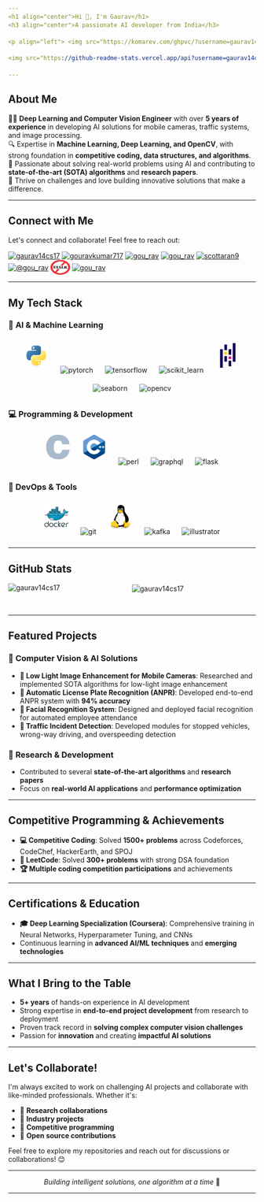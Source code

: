 ```yaml
---
<h1 align="center">Hi 👋, I'm Gaurav</h1>
<h3 align="center">A passionate AI developer from India</h3>

<p align="left"> <img src="https://komarev.com/ghpvc/?username=gaurav14cs17&label=Profile%20views&color=0e75b6&style=flat" alt="gaurav14cs17" /> </p>

<img src="https://github-readme-stats.vercel.app/api?username=gaurav14cs17&show_icons=true&bg_color=0,EC6C6C,FFD479,FFFC79,73FA79&theme=graywhite&locale=en" alt="stats" height="160" align="right" style="margin: 5px; margin-bottom: 20px;" />

---
```


## **About Me**  
👨‍💻 **Deep Learning and Computer Vision Engineer** with over **5 years of experience** in developing AI solutions for mobile cameras, traffic systems, and image processing.  
🔍 Expertise in **Machine Learning, Deep Learning, and OpenCV**, with strong foundation in **competitive coding, data structures, and algorithms**.  
🚀 Passionate about solving real-world problems using AI and contributing to **state-of-the-art (SOTA) algorithms** and **research papers**.  
🌟 Thrive on challenges and love building innovative solutions that make a difference.

---

## **Connect with Me**  
Let's connect and collaborate! Feel free to reach out:

<p align="left">
  <a href="https://linkedin.com/in/gaurav14cs17" target="blank"><img align="center" src="https://raw.githubusercontent.com/rahuldkjain/github-profile-readme-generator/master/src/images/icons/Social/linked-in-alt.svg" alt="gaurav14cs17" height="30" width="40" /></a>
  <a href="https://kaggle.com/gouravkumar717" target="blank"><img align="center" src="https://raw.githubusercontent.com/rahuldkjain/github-profile-readme-generator/master/src/images/icons/Social/kaggle.svg" alt="gouravkumar717" height="30" width="40" /></a>
  <a href="https://www.codechef.com/users/gou_rav" target="blank"><img align="center" src="https://cdn.jsdelivr.net/npm/simple-icons@3.1.0/icons/codechef.svg" alt="gou_rav" height="30" width="40" /></a>
  <a href="https://www.hackerrank.com/gou_rav" target="blank"><img align="center" src="https://raw.githubusercontent.com/rahuldkjain/github-profile-readme-generator/master/src/images/icons/Social/hackerrank.svg" alt="gou_rav" height="30" width="40" /></a>
  <a href="https://codeforces.com/profile/scottaran9" target="blank"><img align="center" src="https://raw.githubusercontent.com/rahuldkjain/github-profile-readme-generator/master/src/images/icons/Social/codeforces.svg" alt="scottaran9" height="30" width="40" /></a>
  <a href="https://www.hackerearth.com/@gou_rav" target="blank"><img align="center" src="https://raw.githubusercontent.com/rahuldkjain/github-profile-readme-generator/master/src/images/icons/Social/hackerearth.svg" alt="@gou_rav" height="30" width="40" /></a>
  <a href="https://www.stopstalk.com/user/profile/gou_rav?fbclid=iwar2u9cb_sjnfjndcwau5lcym3-ad9c9wuj0bjiszs8n-sd126myoyo4hfwe" target="blank"><img align="center" src="https://github.com/Gaurav14cs17/Gaurav14cs17/blob/main/images/download.png" alt="gou_rav" height="30" width="40" /></a>
  <a href="https://www.leetcode.com/gou_rav" target="blank"><img align="center" src="https://raw.githubusercontent.com/rahuldkjain/github-profile-readme-generator/master/src/images/icons/Social/leet-code.svg" alt="gou_rav" height="30" width="40" /></a>
</p>

---

## **My Tech Stack**

### 🤖 **AI & Machine Learning**
<div align="center"> 
  <img style="margin: 10px" src="https://raw.githubusercontent.com/devicons/devicon/master/icons/python/python-original.svg" alt="python" height="50" />
  <img style="margin: 10px" src="https://www.vectorlogo.zone/logos/pytorch/pytorch-icon.svg" alt="pytorch" height="50" />
  <img style="margin: 10px" src="https://www.vectorlogo.zone/logos/tensorflow/tensorflow-icon.svg" alt="tensorflow" height="50" />
  <img style="margin: 10px" src="https://upload.wikimedia.org/wikipedia/commons/0/05/Scikit_learn_logo_small.svg" alt="scikit_learn" width="50" height="50" />
  <img style="margin: 10px" src="https://raw.githubusercontent.com/devicons/devicon/2ae2a900d2f041da66e950e4d48052658d850630/icons/pandas/pandas-original.svg" alt="pandas" width="50" height="50" />
  <img style="margin: 10px" src="https://seaborn.pydata.org/_images/logo-mark-lightbg.svg" alt="seaborn" width="50" height="50" />
  <img style="margin: 10px" src="https://www.vectorlogo.zone/logos/opencv/opencv-icon.svg" alt="opencv" width="50" height="50" />
</div>

### 💻 **Programming & Development**
<div align="center">  
  <img style="margin: 10px" src="https://raw.githubusercontent.com/devicons/devicon/master/icons/c/c-original.svg" alt="c" width="50" height="50" />
  <img style="margin: 10px" src="https://raw.githubusercontent.com/devicons/devicon/master/icons/cplusplus/cplusplus-original.svg" alt="cplusplus" width="50" height="50" />
  <img style="margin: 10px" src="https://api.iconify.design/logos-perl.svg" alt="perl" width="50" height="50" />
  <img style="margin: 10px" src="https://www.vectorlogo.zone/logos/graphql/graphql-icon.svg" alt="graphql" width="50" height="50" />
  <img style="margin: 10px" src="https://www.vectorlogo.zone/logos/pocoo_flask/pocoo_flask-icon.svg" alt="flask" width="50" height="50" />
</div>

### 🔧 **DevOps & Tools**
<div align="center">  
  <img style="margin: 10px" src="https://raw.githubusercontent.com/devicons/devicon/master/icons/docker/docker-original-wordmark.svg" alt="docker" width="50" height="50" />
  <img style="margin: 10px" src="https://www.vectorlogo.zone/logos/git-scm/git-scm-icon.svg" alt="git" width="50" height="50" />
  <img style="margin: 10px" src="https://raw.githubusercontent.com/devicons/devicon/master/icons/linux/linux-original.svg" alt="linux" width="50" height="50" />
  <img style="margin: 10px" src="https://www.vectorlogo.zone/logos/apache_kafka/apache_kafka-icon.svg" alt="kafka" width="50" height="50" />
  <img style="margin: 10px" src="https://www.vectorlogo.zone/logos/adobe_illustrator/adobe_illustrator-icon.svg" alt="illustrator" width="50" height="50" />
</div>

---

## **GitHub Stats**

<p align="center">
  <img align="left" src="https://github-readme-stats.vercel.app/api/top-langs?username=gaurav14cs17&show_icons=true&locale=en&layout=compact" alt="gaurav14cs17" />
  <img align="center" src="https://github-readme-streak-stats.herokuapp.com/?user=gaurav14cs17&" alt="gaurav14cs17" />
</p>

<br clear="both">

---

## **Featured Projects**  
### 🚀 **Computer Vision & AI Solutions**
- **📸 Low Light Image Enhancement for Mobile Cameras**: Researched and implemented SOTA algorithms for low-light image enhancement
- **🚗 Automatic License Plate Recognition (ANPR)**: Developed end-to-end ANPR system with **94% accuracy**
- **👤 Facial Recognition System**: Designed and deployed facial recognition for automated employee attendance
- **🚦 Traffic Incident Detection**: Developed modules for stopped vehicles, wrong-way driving, and overspeeding detection

### 🔬 **Research & Development**
- Contributed to several **state-of-the-art algorithms** and **research papers**
- Focus on **real-world AI applications** and **performance optimization**

---

## **Competitive Programming & Achievements**
- **💻 Competitive Coding**: Solved **1500+ problems** across Codeforces, CodeChef, HackerEarth, and SPOJ
- **🧠 LeetCode**: Solved **300+ problems** with strong DSA foundation
- **🏆 Multiple coding competition participations** and achievements

---

## **Certifications & Education**
- **🎓 Deep Learning Specialization (Coursera)**: Comprehensive training in Neural Networks, Hyperparameter Tuning, and CNNs
- Continuous learning in **advanced AI/ML techniques** and **emerging technologies**

---

## **What I Bring to the Table**
- **5+ years** of hands-on experience in AI development
- Strong expertise in **end-to-end project development** from research to deployment
- Proven track record in **solving complex computer vision challenges**
- Passion for **innovation** and creating **impactful AI solutions**

---

## **Let's Collaborate!**
I'm always excited to work on challenging AI projects and collaborate with like-minded professionals. Whether it's:
- 🤝 **Research collaborations**
- 💼 **Industry projects**
- 🎯 **Competitive programming**
- 🔬 **Open source contributions**

Feel free to explore my repositories and reach out for discussions or collaborations! 😊

---

<p align="center">
  <i>Building intelligent solutions, one algorithm at a time</i> 🚀
</p>

---
